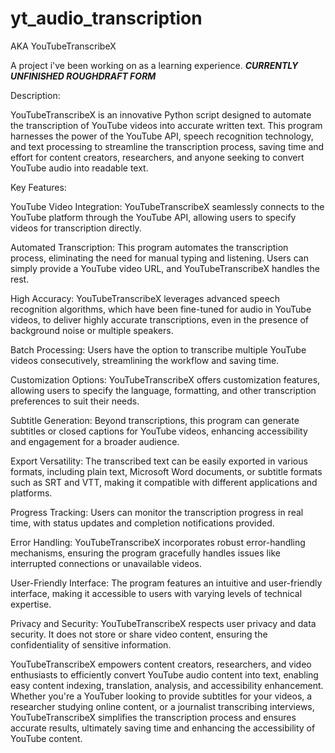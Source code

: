 # yt_audio_transcription
AKA
YouTubeTranscribeX

A project i've been working on as a learning experience.
***CURRENTLY UNFINISHED ROUGHDRAFT FORM***

Description:

YouTubeTranscribeX is an innovative Python script designed to automate the transcription of YouTube videos into accurate written text. This program harnesses the power of the YouTube API, speech recognition technology, and text processing to streamline the transcription process, saving time and effort for content creators, researchers, and anyone seeking to convert YouTube audio into readable text.

Key Features:

YouTube Video Integration: YouTubeTranscribeX seamlessly connects to the YouTube platform through the YouTube API, allowing users to specify videos for transcription directly.

Automated Transcription: This program automates the transcription process, eliminating the need for manual typing and listening. Users can simply provide a YouTube video URL, and YouTubeTranscribeX handles the rest.

High Accuracy: YouTubeTranscribeX leverages advanced speech recognition algorithms, which have been fine-tuned for audio in YouTube videos, to deliver highly accurate transcriptions, even in the presence of background noise or multiple speakers.

Batch Processing: Users have the option to transcribe multiple YouTube videos consecutively, streamlining the workflow and saving time.

Customization Options: YouTubeTranscribeX offers customization features, allowing users to specify the language, formatting, and other transcription preferences to suit their needs.

Subtitle Generation: Beyond transcriptions, this program can generate subtitles or closed captions for YouTube videos, enhancing accessibility and engagement for a broader audience.

Export Versatility: The transcribed text can be easily exported in various formats, including plain text, Microsoft Word documents, or subtitle formats such as SRT and VTT, making it compatible with different applications and platforms.

Progress Tracking: Users can monitor the transcription progress in real time, with status updates and completion notifications provided.

Error Handling: YouTubeTranscribeX incorporates robust error-handling mechanisms, ensuring the program gracefully handles issues like interrupted connections or unavailable videos.

User-Friendly Interface: The program features an intuitive and user-friendly interface, making it accessible to users with varying levels of technical expertise.

Privacy and Security: YouTubeTranscribeX respects user privacy and data security. It does not store or share video content, ensuring the confidentiality of sensitive information.

YouTubeTranscribeX empowers content creators, researchers, and video enthusiasts to efficiently convert YouTube audio content into text, enabling easy content indexing, translation, analysis, and accessibility enhancement. Whether you're a YouTuber looking to provide subtitles for your videos, a researcher studying online content, or a journalist transcribing interviews, YouTubeTranscribeX simplifies the transcription process and ensures accurate results, ultimately saving time and enhancing the accessibility of YouTube content.
